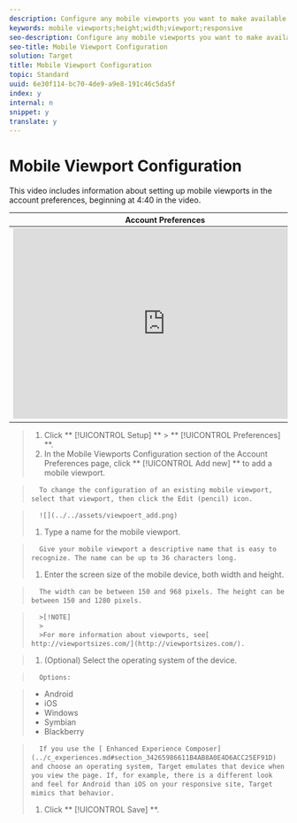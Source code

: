 ```yaml
---
description: Configure any mobile viewports you want to make available when creating your experiences.
keywords: mobile viewports;height;width;viewport;responsive
seo-description: Configure any mobile viewports you want to make available when creating your experiences.
seo-title: Mobile Viewport Configuration
solution: Target
title: Mobile Viewport Configuration
topic: Standard
uuid: 6e30f114-bc70-4de9-a9e8-191c46c5da5f
index: y
internal: n
snippet: y
translate: y
---
```


# Mobile Viewport Configuration

This video includes information about setting up mobile viewports in the account preferences, beginning at 4:40 in the video. 

<table id="table_A3A70CC0C9F54131BB9F098B4DA8C9D6"> 
 <thead> 
  <tr> 
   <th class="entry" colspan="2"> Account Preferences </th> 
   <th colname="col3" class="entry"> 7:33 </th> 
  </tr>
 </thead>
 <tbody> 
  <tr> 
   <td colspan="2"> 
    <div width="550" class="video-iframe"> 
     <iframe src="https://www.youtube.com/embed/MJXhgxlP-KI/" frameborder="0" webkitallowfullscreen="true" mozallowfullscreen="true" oallowfullscreen="true" msallowfullscreen="true" allowfullscreen="allowfullscreen" scrolling="no" width="550" height="345">https://www.youtube.com/embed/MJXhgxlP-KI/</iframe>
    </div> </td> 
   <td colname="col3"> <p> 
     <ul id="ul_FF4FEC7BC7A34461BAA54FBE18A8E63B"> 
      <li id="li_7D6D4CB2E771430F84D2B658F8611532">Describe the account settings available in Target Standard </li> 
     </ul> </p> </td> 
  </tr> 
 </tbody> 
</table>


>1. Click ** [!UICONTROL  Setup] ** > ** [!UICONTROL  Preferences] **.
>1. In the Mobile Viewports Configuration section of the Account Preferences page, click ** [!UICONTROL  Add new] ** to add a mobile viewport.

>       To change the configuration of an existing mobile viewport, select that viewport, then click the Edit (pencil) icon. 

>       ![](../../assets/viewpoert_add.png) 
>1. Type a name for the mobile viewport.

>       Give your mobile viewport a descriptive name that is easy to recognize. The name can be up to 36 characters long. 
>1. Enter the screen size of the mobile device, both width and height.

>       The width can be between 150 and 968 pixels. The height can be between 150 and 1280 pixels. 


>       >[!NOTE]
>       >
>       >For more information about viewports, see[ http://viewportsizes.com/](http://viewportsizes.com/). 

>1. (Optional) Select the operating system of the device.

>       Options: 

>    
>    * Android
>    * iOS
>    * Windows
>    * Symbian
>    * Blackberry


>       If you use the [ Enhanced Experience Composer](../c_experiences.md#section_34265986611B4AB8A0E4D6ACC25EF91D) and choose an operating system, Target emulates that device when you view the page. If, for example, there is a different look and feel for Android than iOS on your responsive site, Target mimics that behavior. 
>1. Click ** [!UICONTROL  Save] **.
